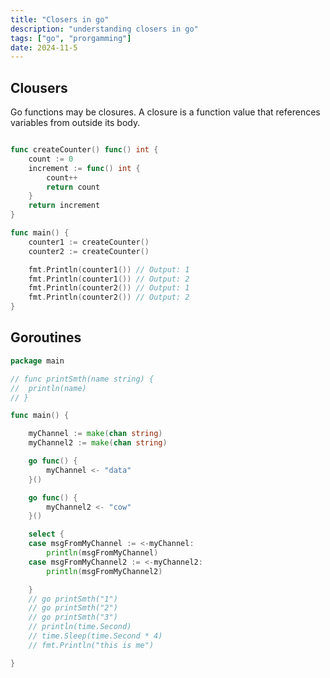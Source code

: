 ```yaml
---
title: "Closers in go"
description: "understanding closers in go"
tags: ["go", "prorgamming"]
date: 2024-11-5
---
```


## Clousers

Go functions may be closures. A closure is a function value that references variables from outside its body.

```go title="clousers.go"

func createCounter() func() int {
    count := 0
    increment := func() int {
        count++
        return count
    }
    return increment
}

func main() {
    counter1 := createCounter()
    counter2 := createCounter()

    fmt.Println(counter1()) // Output: 1
    fmt.Println(counter1()) // Output: 2
    fmt.Println(counter2()) // Output: 1
    fmt.Println(counter2()) // Output: 2
}

```

## Goroutines

```go title="goroutines.go"
package main

// func printSmth(name string) {
// 	println(name)
// }

func main() {

	myChannel := make(chan string)
	myChannel2 := make(chan string)

	go func() {
		myChannel <- "data"
	}()

	go func() {
		myChannel2 <- "cow"
	}()

	select {
	case msgFromMyChannel := <-myChannel:
		println(msgFromMyChannel)
	case msgFromMyChannel2 := <-myChannel2:
		println(msgFromMyChannel2)

	}
	// go printSmth("1")
	// go printSmth("2")
	// go printSmth("3")
	// println(time.Second)
	// time.Sleep(time.Second * 4)
	// fmt.Println("this is me")

}

```
